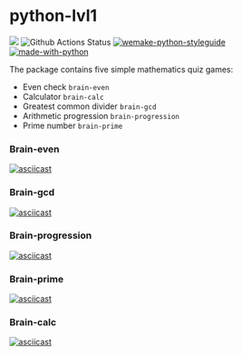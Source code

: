 # python-lvl1

<a href="https://codeclimate.com/github/Gamabyta24/python-lvl1/maintainability"><img src="https://api.codeclimate.com/v1/badges/9b820b59cc7b971d1841/maintainability" /></a>
![Github Actions Status](https://github.com/dosart/python-project-lvl1/actions/workflows/linter.yaml/badge.svg)
[![wemake-python-styleguide](https://img.shields.io/badge/style-wemake-000000.svg)](https://github.com/wemake-services/wemake-python-styleguide)
[![made-with-python](https://img.shields.io/badge/Made%20with-Python-1f425f.svg)](https://www.python.org/)

The package contains five simple mathematics quiz games:

- Even check `brain-even`
- Calculator `brain-calc`
- Greatest common divider `brain-gcd`
- Arithmetic progression `brain-progression`
- Prime number `brain-prime`

### Brain-even
[![asciicast](https://asciinema.org/a/506017.svg)](https://asciinema.org/a/506017)

### Brain-gcd
[![asciicast](https://asciinema.org/a/pPdnFMS3FfewvsNIB2egXWmDC.svg)](https://asciinema.org/a/pPdnFMS3FfewvsNIB2egXWmDC)

### Brain-progression
[![asciicast](https://asciinema.org/a/fZUvlBjiK6fEMRqV6AT84RpqI.svg)](https://asciinema.org/a/fZUvlBjiK6fEMRqV6AT84RpqI)

### Brain-prime
[![asciicast](https://asciinema.org/a/IhN5obO1NMWfUoESuO2U2o8Kf.svg)](https://asciinema.org/a/IhN5obO1NMWfUoESuO2U2o8Kf)

### Brain-calc
[![asciicast](https://asciinema.org/a/uDxxltpzxH8lg2PN5rmKYCI33.svg)](https://asciinema.org/a/uDxxltpzxH8lg2PN5rmKYCI33)